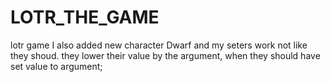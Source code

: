 # LOTR_THE_GAME
lotr game
I also added new character Dwarf and my seters work not like they shoud. they lower their value by the argument, when they should have set value to argument;
